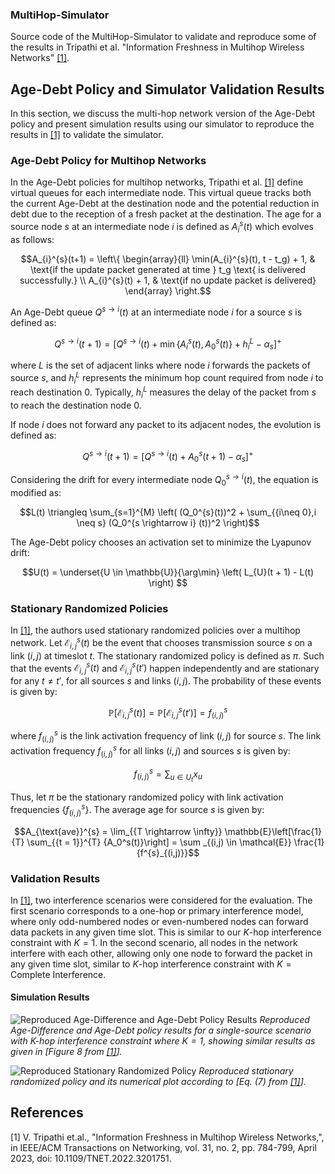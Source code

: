 ### MultiHop-Simulator


Source code of the MultiHop-Simulator to validate and reproduce some of the results in Tripathi et al. "Information Freshness in Multihop Wireless Networks" [[1]](#1).

## Age-Debt Policy and Simulator Validation Results

In this section, we discuss the multi-hop network version of the Age-Debt policy and present simulation results using our simulator to reproduce the results in [[1]](#1) to validate the simulator.

### Age-Debt Policy for Multihop Networks

In the Age-Debt policies for multihop networks, Tripathi et al. [[1]](#1) define virtual queues for each intermediate node. This virtual queue tracks both the current Age-Debt at the destination node and the potential reduction in debt due to the reception of a fresh packet at the destination. The age for a source node $s$ at an intermediate node $i$ is defined as $A_{i}^{s}(t)$ which evolves as follows:


```math
A_{i}^{s}(t+1) = \left\{
    \begin{array}{ll}
        \min(A_{i}^{s}(t), t - t_g) + 1, & \text{if the update packet generated at time } t_g \text{ is delivered successfully.} \\
        A_{i}^{s}(t) + 1, & \text{if no update packet is delivered}
    \end{array}
\right.
```

An Age-Debt queue $Q^{s \rightarrow i} (t)$ at an intermediate node $i$ for a source $s$ is defined as:

```math
Q^{s \rightarrow i} (t+1) = \left[ Q^{s \rightarrow i} (t) + \min \{A_{i}^{s}(t), A_{0}^{s}(t) \} + h_{i}^L -\alpha_s \right]^{+}
```

where $L$ is the set of adjacent links where node $i$ forwards the packets of source $s$, and $h_{i}^L$ represents the minimum hop count required from node $i$ to reach destination $0$. Typically, $h_{i}^L$ measures the delay of the packet from $s$ to reach the destination node $0$.

If node $i$ does not forward any packet to its adjacent nodes, the evolution is defined as:

``` math 
Q^{s \rightarrow i} (t+1) = \left[Q^{s \rightarrow i} (t)  + A_0^s(t+1) - \alpha_s \right] ^{+}
```

Considering the drift for every intermediate node $Q_0^{s \rightarrow i} (t)$, the equation is modified as:

``` math 
L(t) \triangleq \sum_{s=1}^{M} \left(  (Q_0^{s}(t))^2 + \sum_{{i\neq 0},i \neq s} (Q_0^{s \rightarrow i} (t))^2 \right)
```

The Age-Debt policy chooses an activation set to minimize the Lyapunov drift:

``` math 
U(t) = \underset{U \in \mathbb{U}}{\arg\min} \left( L_{U}(t + 1) - L(t) \right)
  
```

### Stationary Randomized Policies
In [[1]](#1), the authors used stationary randomized policies over a multihop network. Let $\mathcal{E}^{s}_{i,j}(t)$ be the event that chooses transmission source $s$ on a link $(i,j)$ at timeslot $t$. The stationary randomized policy is defined as $\pi$. Such that the events $`\mathcal{E}^{s}_{i,j}(t)`$ and $`\mathcal{E}^{s}_{i,j} (t')`$ happen independently and are stationary for any $t \neq t'$, for all sources $s$ and links $(i,j)$. The probability of these events is given by:

``` math 
\mathbb{P} [\mathcal{E}^{s}_{i,j} (t)] = \mathbb{P} [\mathcal{E}^{s}_{i,j}(t')] = f^{s}_{(i,j)}
```

where $`f^{s}_{(i,j)}`$ is the link activation frequency of link $(i,j)$ for source $s$. The link activation frequency $f^{s}_{(i,j)}$ for all links $(i,j)$ and sources $s$ is given by:

``` math 
f^{s}_{(i,j)} = \sum_{u \in {U}_{t}} x_u
```

Thus, let $\pi$ be the stationary randomized policy with link activation frequencies $\{f^{s}_{(i,j)}\}$. The average age for source $s$ is given by:

``` math 
A_{\text{ave}}^{s} = \lim_{{T \rightarrow \infty}} \mathbb{E}\left[\frac{1}{T} \sum_{{t = 1}}^{T} {A_0^s(t)}\right] = \sum _{(i,j) \in \mathcal{E}} \frac{1}{f^{s}_{(i,j)}}
```

### Validation Results

In [[1]](#1), two interference scenarios were considered for the evaluation. The first scenario corresponds to a one-hop or primary interference model, where only odd-numbered nodes or even-numbered nodes can forward data packets in any given time slot. This is similar to our $K$-hop interference constraint with $K=1$. In the second scenario, all nodes in the network interfere with each other, allowing only one node to forward the packet in any given time slot, similar to $K$-hop interference constraint with $K=\text{Complete Interference}$.

#### Simulation Results

![Reproduced Age-Difference and Age-Debt Policy Results](https://github.com/nibin-raj/MultiHop-Simulator/tree/main/figures/agediff_agedebt_khop1_linenetwork.png)
*Reproduced Age-Difference and Age-Debt policy results for a single-source scenario with $`K`$-hop interference constraint where $`K=1`$, showing similar results as given in [Figure 8 from [[1]](#1)].*

![Reproduced Stationary Randomized Policy](https://github.com/nibin-raj/MultiHop-Simulator/tree/main/figures/Randomized_policylinenetwork_comparison.png)
*Reproduced stationary randomized policy and its numerical plot according to [Eq. (7) from [[1]](#1)].*



## References
<a id="1">[1]</a> 
V. Tripathi et.al., "Information Freshness in Multihop Wireless Networks,", in IEEE/ACM Transactions on Networking, vol. 31, no. 2, pp. 784-799, April 2023, 
 doi: 10.1109/TNET.2022.3201751.